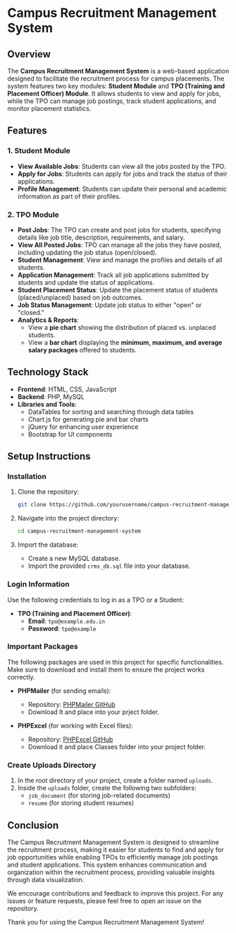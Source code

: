 # Campus Recruitment Management System

## Overview

The **Campus Recruitment Management System** is a web-based application designed to facilitate the recruitment process for campus placements. The system features two key modules: **Student Module** and **TPO (Training and Placement Officer) Module**. It allows students to view and apply for jobs, while the TPO can manage job postings, track student applications, and monitor placement statistics.

## Features

### 1. Student Module
- **View Available Jobs**: Students can view all the jobs posted by the TPO.
- **Apply for Jobs**: Students can apply for jobs and track the status of their applications.
- **Profile Management**: Students can update their personal and academic information as part of their profiles.

### 2. TPO Module
- **Post Jobs**: The TPO can create and post jobs for students, specifying details like job title, description, requirements, and salary.
- **View All Posted Jobs**: TPO can manage all the jobs they have posted, including updating the job status (open/closed).
- **Student Management**: View and manage the profiles and details of all students.
- **Application Management**: Track all job applications submitted by students and update the status of applications.
- **Student Placement Status**: Update the placement status of students (placed/unplaced) based on job outcomes.
- **Job Status Management**: Update job status to either "open" or "closed."
- **Analytics & Reports**:
  - View a **pie chart** showing the distribution of placed vs. unplaced students.
  - View a **bar chart** displaying the **minimum, maximum, and average salary packages** offered to students.

## Technology Stack
- **Frontend**: HTML, CSS, JavaScript
- **Backend**: PHP, MySQL
- **Libraries and Tools**: 
  - DataTables for sorting and searching through data tables
  - Chart.js for generating pie and bar charts
  - jQuery for enhancing user experience
  - Bootstrap for UI components
 
## Setup Instructions

### Installation
1. Clone the repository:
   ```bash
   git clone https://github.com/yourusername/campus-recruitment-management-system.git
   ```

2. Navigate into the project directory:
   ```bash
   cd campus-recruitment-management-system
   ```

3. Import the database:
   - Create a new MySQL database.
   - Import the provided `crms_db.sql` file into your database. 

### Login Information

Use the following credentials to log in as a TPO or a Student:

- **TPO (Training and Placement Officer)**:
  - **Email**: `tpo@example.edu.in`
  - **Password**: `tpo@example`

### Important Packages

The following packages are used in this project for specific functionalities. Make sure to download and install them to ensure the project works correctly.

- **PHPMailer** (for sending emails):
  - Repository: [PHPMailer GitHub](https://github.com/PHPMailer/PHPMailer)
  - Download It and place into your prject folder.

- **PHPExcel** (for working with Excel files):
  - Repository: [PHPExcel GitHub](https://github.com/PHPOffice/PHPExcel)
  - Download it and place Classes folder into your project folder.

### Create Uploads Directory

1. In the root directory of your project, create a folder named `uploads`.
2. Inside the `uploads` folder, create the following two subfolders:
   - `job_document` (for storing job-related documents)
   - `resume` (for storing student resumes)

## Conclusion

The Campus Recruitment Management System is designed to streamline the recruitment process, making it easier for students to find and apply for job opportunities while enabling TPOs to efficiently manage job postings and student applications. This system enhances communication and organization within the recruitment process, providing valuable insights through data visualization.

We encourage contributions and feedback to improve this project. For any issues or feature requests, please feel free to open an issue on the repository.

Thank you for using the Campus Recruitment Management System!



